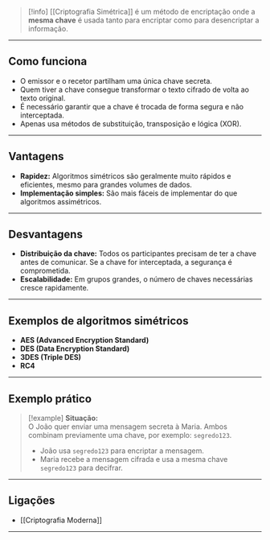 

> [!info]
> [[Criptografia Simétrica]] é um método de encriptação onde a **mesma chave** é usada tanto para encriptar como para desencriptar a informação.

---

## Como funciona

- O emissor e o recetor partilham uma única chave secreta.
- Quem tiver a chave consegue transformar o texto cifrado de volta ao texto original.
- É necessário garantir que a chave é trocada de forma segura e não interceptada.
- Apenas usa métodos de substituição, transposição e lógica (XOR).

---

## Vantagens

- **Rapidez:** Algoritmos simétricos são geralmente muito rápidos e eficientes, mesmo para grandes volumes de dados.
- **Implementação simples:** São mais fáceis de implementar do que algoritmos assimétricos.

---

## Desvantagens

- **Distribuição da chave:** Todos os participantes precisam de ter a chave antes de comunicar. Se a chave for interceptada, a segurança é comprometida.
- **Escalabilidade:** Em grupos grandes, o número de chaves necessárias cresce rapidamente.

---

## Exemplos de algoritmos simétricos

- **AES (Advanced Encryption Standard)**
- **DES (Data Encryption Standard)**
- **3DES (Triple DES)**
- **RC4**

---

## Exemplo prático

> [!example]
> **Situação:**  
> O João quer enviar uma mensagem secreta à Maria. Ambos combinam previamente uma chave, por exemplo: `segredo123`.
> - João usa `segredo123` para encriptar a mensagem.
> - Maria recebe a mensagem cifrada e usa a mesma chave `segredo123` para decifrar.

---

## Ligações

- [[Criptografia Moderna]]

---